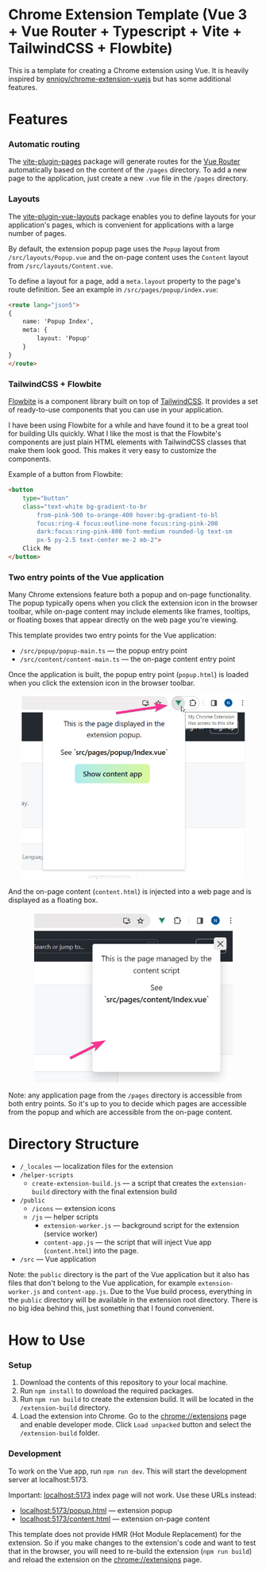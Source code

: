 # Chrome Extension Template (Vue 3 + Vue Router + Typescript + Vite + TailwindCSS + Flowbite)

This is a template for creating a Chrome extension using Vue. It is heavily inspired by [ennjoy/chrome-extension-vuejs](https://github.com/ennjoy/chrome-extension-vuejs) but has some additional features.

# Features

### Automatic routing

The [vite-plugin-pages](https://github.com/hannoeru/vite-plugin-pages) package will generate routes for the [Vue Router](https://router.vuejs.org/) automatically based on the content of the `/pages` directory. To add a new page to the application, just create a new `.vue` file in the `/pages` directory.

### Layouts

The [vite-plugin-vue-layouts](https://github.com/johncampionjr/vite-plugin-vue-layouts) package enables you to define layouts for your application's pages, which is convenient for applications with a large number of pages.

By default, the extension popup page uses the `Popup` layout from `/src/layouts/Popup.vue` and the on-page content uses the `Content` layout from `/src/layouts/Content.vue`.

To define a layout for a page, add a `meta.layout` property to the page's route definition. See an example in `/src/pages/popup/index.vue`:

```HTML
<route lang="json5">
{
    name: 'Popup Index',
    meta: {
        layout: 'Popup'
    }
}
</route>
```

### TailwindCSS + Flowbite

[Flowbite](https://flowbite.com/) is a component library built on top of [TailwindCSS](https://tailwindcss.com/). It provides a set of ready-to-use components that you can use in your application.

I have been using Flowbite for a while and have found it to be a great tool for building UIs quickly. What I like the most is that the Flowbite's components are just plain HTML elements with TailwindCSS classes that make them look good. This makes it very easy to customize the components.

Example of a button from Flowbite:

```HTML
<button 
    type="button"
    class="text-white bg-gradient-to-br 
        from-pink-500 to-orange-400 hover:bg-gradient-to-bl 
        focus:ring-4 focus:outline-none focus:ring-pink-200 
        dark:focus:ring-pink-800 font-medium rounded-lg text-sm 
        px-5 py-2.5 text-center me-2 mb-2">
    Click Me
</button>
```

### Two entry points of the Vue application

Many Chrome extensions feature both a popup and on-page functionality. The popup typically opens when you click the extension icon in the browser toolbar, while on-page content may include elements like frames, tooltips, or floating boxes that appear directly on the web page you're viewing.

This template provides two entry points for the Vue application:

- `/src/popup/popup-main.ts` &mdash; the popup entry point
- `/src/content/content-main.ts` &mdash; the on-page content entry point

Once the application is built, the popup entry point (`popup.html`) is loaded when you click the extension icon in the browser toolbar.

<p align="center">
    <img src="docs/popup.png" width="450">
</p>

And the on-page content (`content.html`) is injected into a web page and is displayed as a floating box.

<p align="center">
    <img src="docs/on-page-box.png" width="400">
</p>

Note: any application page from the `/pages` directory is accessible from both entry points. So it's up to you to decide which pages are accessible from the popup and which are accessible from the on-page content.

# Directory Structure

- `/_locales` &mdash; localization files for the extension
- `/helper-scripts`
  - `create-extension-build.js` &mdash; a script that creates the `extension-build` directory with the final extension build
- `/public`
  - `/icons` &mdash; extension icons
  - `/js` &mdash; helper scripts
    - `extension-worker.js` &mdash; background script for the extension (service worker)
    - `content-app.js` &mdash; the script that will inject Vue app (`content.html`) into the page.
- `/src` &mdash; Vue application

Note: the `public` directory is the part of the Vue application but it also has files that don't belong to the Vue application, for example  `extension-worker.js` and `content-app.js`. Due to the Vue build process, everything in the `public` directory will be available in the extension root directory. There is no big idea behind this, just something that I found convenient.

# How to Use

### Setup

1. Download the contents of this repository to your local machine.
2. Run `npm install` to download the required packages.
3. Run `npm run build` to create the extension build. It will be located in the `/extension-build` directory.
4. Load the extension into Chrome. Go to the [chrome://extensions](chrome://extensions) page and enable developer mode. Click `Load unpacked` button and select the `/extension-build` folder.

### Development

To work on the Vue app, run `npm run dev`. This will start the development server at localhost:5173. 

Important: [localhost:5173](http://localhost:5173) index page will not work. Use these URLs instead:

- [localhost:5173/popup.html](http://localhost:5173/popup.html) &mdash; extension popup
- [localhost:5173/content.html](http://localhost:5173/content.html) &mdash; extension on-page content

This template does not provide HMR (Hot Module Replacement) for the extension. So if you make changes to the extension's code and want to test that in the browser, you will need to re-build the extension (`npm run build`) and reload the extension on the [chrome://extensions](chrome://extensions) page.
